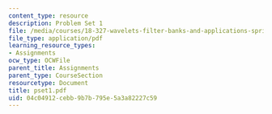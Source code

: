 ```yaml
---
content_type: resource
description: Problem Set 1
file: /media/courses/18-327-wavelets-filter-banks-and-applications-spring-2003/04c04912cebb9b7b795e5a3a82227c59_pset1.pdf
file_type: application/pdf
learning_resource_types:
- Assignments
ocw_type: OCWFile
parent_title: Assignments
parent_type: CourseSection
resourcetype: Document
title: pset1.pdf
uid: 04c04912-cebb-9b7b-795e-5a3a82227c59
---
```


